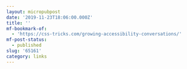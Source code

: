 ```yaml
---
layout: micropubpost
date: '2019-11-23T18:06:00.000Z'
title: ''
mf-bookmark-of:
  - 'https://css-tricks.com/growing-accessibility-conversations/'
mf-post-status:
  - published
slug: '65161'
category: links
---
```


